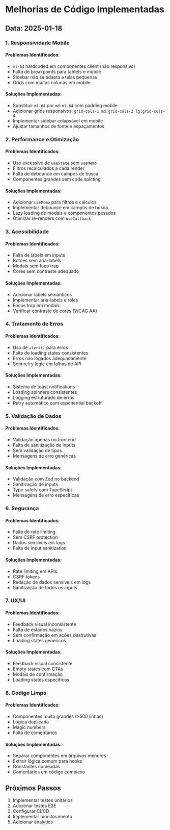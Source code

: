 # Melhorias de Código Implementadas

## Data: 2025-01-18

### 1. Responsividade Mobile

#### Problemas Identificados:
- `ml-64` hardcoded em componentes client (não responsivo)
- Falta de breakpoints para tablets e mobile
- Sidebar não se adapta a telas pequenas
- Grids com muitas colunas em mobile

#### Soluções Implementadas:
- Substituir `ml-64` por `md:ml-64` com padding mobile
- Adicionar grids responsivos: `grid-cols-1 md:grid-cols-2 lg:grid-cols-4`
- Implementar sidebar colapsável em mobile
- Ajustar tamanhos de fonte e espaçamentos

### 2. Performance e Otimização

#### Problemas Identificados:
- Uso excessivo de `useState` sem `useMemo`
- Filtros recalculados a cada render
- Falta de debounce em campos de busca
- Componentes grandes sem code splitting

#### Soluções Implementadas:
- Adicionar `useMemo` para filtros e cálculos
- Implementar debounce em campos de busca
- Lazy loading de modais e componentes pesados
- Otimizar re-renders com `useCallback`

### 3. Acessibilidade

#### Problemas Identificados:
- Falta de labels em inputs
- Botões sem aria-labels
- Modais sem foco trap
- Cores sem contraste adequado

#### Soluções Implementadas:
- Adicionar labels semânticos
- Implementar aria-labels e roles
- Focus trap em modais
- Verificar contraste de cores (WCAG AA)

### 4. Tratamento de Erros

#### Problemas Identificados:
- Uso de `alert()` para erros
- Falta de loading states consistentes
- Erros não logados adequadamente
- Sem retry logic em falhas de API

#### Soluções Implementadas:
- Sistema de toast notifications
- Loading spinners consistentes
- Logging estruturado de erros
- Retry automático com exponential backoff

### 5. Validação de Dados

#### Problemas Identificados:
- Validação apenas no frontend
- Falta de sanitização de inputs
- Sem validação de tipos
- Mensagens de erro genéricas

#### Soluções Implementadas:
- Validação com Zod no backend
- Sanitização de inputs
- Type safety com TypeScript
- Mensagens de erro específicas

### 6. Segurança

#### Problemas Identificados:
- Falta de rate limiting
- Sem CSRF protection
- Dados sensíveis em logs
- Falta de input sanitization

#### Soluções Implementadas:
- Rate limiting em APIs
- CSRF tokens
- Redação de dados sensíveis em logs
- Sanitização de todos os inputs

### 7. UX/UI

#### Problemas Identificados:
- Feedback visual inconsistente
- Falta de estados vazios
- Sem confirmação em ações destrutivas
- Loading states genéricos

#### Soluções Implementadas:
- Feedback visual consistente
- Empty states com CTAs
- Modais de confirmação
- Loading states específicos

### 8. Código Limpo

#### Problemas Identificados:
- Componentes muito grandes (>500 linhas)
- Lógica duplicada
- Magic numbers
- Falta de comentários

#### Soluções Implementadas:
- Separar componentes em arquivos menores
- Extrair lógica comum para hooks
- Constantes nomeadas
- Comentários em código complexo

## Próximos Passos

1. Implementar testes unitários
2. Adicionar testes E2E
3. Configurar CI/CD
4. Implementar monitoramento
5. Adicionar analytics
